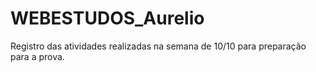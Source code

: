 # WEBESTUDOS_Aurelio
Registro das atividades realizadas na semana de 10/10 para preparação para a prova.
